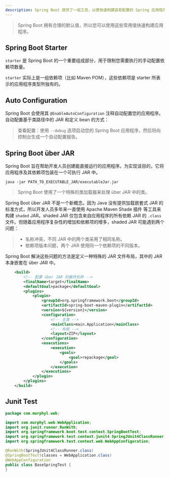 ```yaml
---
description: Spring Boot 提供了一组工具，以便快速构建容易配置的 Spring 应用程序。大多数情况下，只需极少的配置，就可以快速获得一个正常运行的 Spring 应用程序。
---
```


> Spring Boot 拥有合理的默认值，所以您可以使用这些常用值快速构建应用程序。

## Spring Boot Starter

`starter` 是 Spring Boot 的一个重要组成部分，用于限制您需要执行的手动配置依赖项数量。

`starter` 实际上是一组依赖项（比如 Maven POM），这些依赖项是 starter 所表示的应用程序类型所独有的。

## Auto Configuration

Spring Boot 会使用其 `@EnableAutoConfiguration` 注释自动配置您的应用程序。自动配置基于类路径中的 JAR 和定义 bean 的方式：

> 查看配置：使用 `--debug` 选项启动您的 Spring Boot 应用程序，然后将向控制台生成一个自动配置报告。

## Spring Boot über JAR

Spring Boot 旨在帮助开发人员创建能直接运行的应用程序。为实现该目的，它将应用程序及其依赖项包装在一个可执行 JAR 中。

```shell
java -jar PATH_TO_EXECUTABLE_JAR/executableJar.jar
```

> Spring Boot 使用了一个特殊的类加载器来处理 über JAR 中的类。

Spring Boot über JAR 不是一个新概念。因为 Java 没有提供加载嵌套式 JAR 的标准方式，所以开发人员多年来一直使用 Apache Maven Shade 插件 等工具来构建 `shaded` JAR。shaded JAR 仅包含来自应用程序的所有依赖 JAR 的 `.class` 文件。但随着应用程序复杂性的增加和依赖项的增多，shaded JAR 可能遇到两个问题：

> - 名称冲突，不同 JAR 中的两个类采用了相同名称。
> - 依赖项版本问题，两个 JAR 使用同一个依赖项的不同版本。

Spring Boot 解决这些问题的方法是定义一种特殊的 JAR 文件布局，其中的 JAR 本身嵌套在 über JAR 中。

```xml
	<build>
	    <!-- 配置 über JAR 的最终名称 -->
		<finalName>target</finalName>
		<defaultGoal>package</defaultGoal>
		<plugins>
			<plugin>
				<groupId>org.springframework.boot</groupId>
				<artifactId>spring-boot-maven-plugin</artifactId>
				<version>${version}</version>
				<configuration>
				    <!-- 主类 -->
					<mainClass>main.Application</mainClass>
					<!-- 布局 -->
					<layout>ZIP</layout>
				</configuration>
				<executions>
					<execution>
						<goals>
							<goal>repackage</goal>
						</goals>
					</execution>
				</executions>
			</plugin>
		</plugins>
	</build>
```

## Junit Test

```Java
package com.murphyl.web;

import com.murphyl.web.WebApplication;
import org.junit.runner.RunWith;
import org.springframework.boot.test.context.SpringBootTest;
import org.springframework.test.context.junit4.SpringJUnit4ClassRunner;
import org.springframework.test.context.web.WebAppConfiguration;

@RunWith(SpringJUnit4ClassRunner.class)
@SpringBootTest(classes = WebApplication.class)
@WebAppConfiguration
public class BaseSpringTest {
}
```